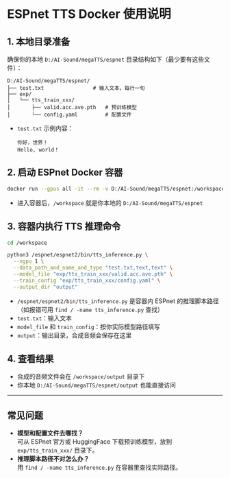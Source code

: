 # ESPnet TTS Docker 使用说明

## 1. 本地目录准备

确保你的本地 `D:/AI-Sound/megaTTS/espnet` 目录结构如下（最少要有这些文件）：

```
D:/AI-Sound/megaTTS/espnet/
├── test.txt                # 输入文本，每行一句
├── exp/
│   └── tts_train_xxx/
│       ├── valid.acc.ave.pth   # 预训练模型
│       └── config.yaml         # 配置文件
```

- `test.txt` 示例内容：
  ```
  你好，世界！
  Hello, world！
  ```

## 2. 启动 ESPnet Docker 容器

```bash
docker run --gpus all -it --rm -v D:/AI-Sound/megaTTS/espnet:/workspace espnet/espnet:gpu-latest /bin/bash
```

- 进入容器后，`/workspace` 就是你本地的 `D:/AI-Sound/megaTTS/espnet`

## 3. 容器内执行 TTS 推理命令

```bash
cd /workspace

python3 /espnet/espnet2/bin/tts_inference.py \
  --ngpu 1 \
  --data_path_and_name_and_type "test.txt,text,text" \
  --model_file "exp/tts_train_xxx/valid.acc.ave.pth" \
  --train_config "exp/tts_train_xxx/config.yaml" \
  --output_dir "output"
```

- `/espnet/espnet2/bin/tts_inference.py` 是容器内 ESPnet 的推理脚本路径（如报错可用 `find / -name tts_inference.py` 查找）
- `test.txt`：输入文本
- `model_file` 和 `train_config`：按你实际模型路径填写
- `output`：输出目录，合成音频会保存在这里

## 4. 查看结果

- 合成的音频文件会在 `/workspace/output` 目录下
- 你本地 `D:/AI-Sound/megaTTS/espnet/output` 也能直接访问

---

## 常见问题

- **模型和配置文件去哪找？**  
  可从 ESPnet 官方或 HuggingFace 下载预训练模型，放到 `exp/tts_train_xxx/` 目录下。
- **推理脚本路径不对怎么办？**  
  用 `find / -name tts_inference.py` 在容器里查找实际路径。
